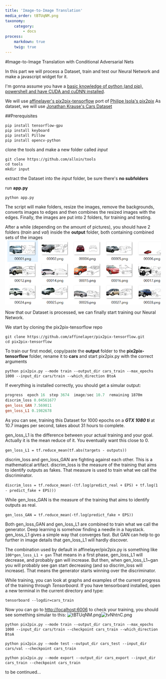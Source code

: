 ```yaml
---
title: 'Image-to-Image Translation'
media_order: tBTUqNM.png
taxonomy:
    category:
        - docs
process:
    markdown: true
    twig: true
---
```


#Image-to-Image Translation with Conditional Adversarial Nets

In this part we will process a Dataset, train and test our Neural Network and make a javascript widget for it. 

I'm gonna assume you have a [basic knowledge of python (and pip), powershell and have CUDA and cuDNN installed](https://towardsdatascience.com/installing-tensorflow-with-cuda-cudnn-and-gpu-support-on-windows-10-60693e46e781).

We will use [affinelayer's pix2pix-tensorflow](https://github.com/affinelayer/pix2pix-tensorflow) port of [Philipe Isola's pix2pix](https://github.com/phillipi/pix2pix)
As dataset, we will use [Jonathan Krause's Cars Dataset](https://ai.stanford.edu/~jkrause/cars/car_dataset.html)

##Prerequisites
```
pip install tensorflow-gpu
pip install keyboard
pip install Pillow
pip install opencv-python
```
clone the tools and make a new folder called *input*
```
git clone https://github.com/alloin/tools
cd tools
mkdir input
```
extract the Dataset into the *input* folder, be sure there's **no subfolders**

run **app.py**
```
python app.py
```
The script will make folders, resize the images, remove the backgrounds, converts  images to edges and then combines the resized images with the edges.
Finally, the images are put into 2 folders, for training and testing.

After a while (depending on the amount of pictures), you should have 2 folders (*train* and *val*) inside the **output** folder, both containing combined sets of the images
![9kFks0I.png](9kFks0I.png?resize=600,300)

Now that our Dataset is processed, we can finally start training our Neural Network.

We start by cloning the pix2pix-tensorflow repo
```
git clone https://github.com/affinelayer/pix2pix-tensorflow.git
cd pix2pix-tensorflow
```
To train our first model, copy/paste the **output** folder to the **pix2pix-tensorflow** folder, rename it to **cars** and start pix2pix.py with the correct arguments
```
python pix2pix.py --mode train --output_dir cars_train --max_epochs 1000 --input_dir cars/train --which_direction BtoA 
```
If everything is installed correctly, you should get a simular output:
```PowerShell
progress  epoch 16  step 3674  image/sec 10.7  remaining 1870m
discrim_loss 0.04561677
gen_loss_GAN 7.569011
gen_loss_L1 0.1982678
```
As you can see, training this Dataset for 1000 epochs on a ***GTX 1080 ti*** at 10.7 images per second, takes about 31 hours to complete.

gen_loss_L1 is the difference between your actual training and your goal. Actually it is the mean reduce of it. You eventually want this close to 0.

```gen_loss_L1 = tf.reduce_mean(tf.abs(targets - outputs))```

discrim_loss and gen_loss_GAN are fighting against each other. This is a mathematical artifact.
discrim_loss is the measure of the training that aims to identify outputs as fakes.
That measure is used to train what we call the discriminator.

```discrim_loss = tf.reduce_mean(-(tf.log(predict_real + EPS) + tf.log(1 - predict_fake + EPS)))```

While gen_loss_GAN is the measure of the training that aims to identify outputs as real.

```gen_loss_GAN = tf.reduce_mean(-tf.log(predict_fake + EPS))```

Both gen_loss_GAN and gen_loss_L1 are combined to train what we call the generator.
Deep learning is somehow finding a needle in a haystack.
gen_loss_L1 gives a simple way that converges fast.
But GAN can help to go further in image details that gen_loss_L1 will hardly discover.

The combination used by default in affinelayer/pix2pix.py is something like ```100*gen_loss_L1 + gan```
That means in a first phase, gen_loss_L1 will decrease, and probably gan will increase.
But then, when gen_loss_L1~gan you will probably see gan start decreasing (and so discrim_loss will increase).
That means the generator starts winning over the discriminator.

While training, you can look at graphs and examples of the current progress of the training through *Tensorboard*.
If you have tensorboard installed, open a new terminal in the current directory and type:
```
tensorboard --logdir=cars_train
```
Now you can go to [http://localhost:6006](http://localhost:6006) to check your training, you should see something simular to this:
![tBTUqNM.png](tBTUqNM.png?resize=600,300)![tvNhtnC.png](tvNhtnC.png?resize=600,300)

```
python pix2pix.py --mode train --output_dir cars_train --max_epochs 1000 --input_dir cars/train --checkpoint cars_train --which_direction BtoA 
```
```
python pix2pix.py --mode test --output_dir cars_test --input_dir cars/val --checkpoint cars_train
```
```
python pix2pix.py --mode export --output_dir cars_export --input_dir cars_train --checkpoint cars_train
```

to be continued...

